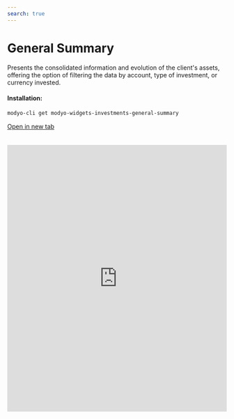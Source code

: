 ```yaml
---
search: true
---
```


# General Summary

Presents the consolidated information and evolution of the client's assets, offering the option of filtering the data by account, type of investment, or currency invested.

#### Installation:

```bash
modyo-cli get modyo-widgets-investments-general-summary
```

[Open in new tab](https://widgets.modyo.com/investments/general-summary)

<iframe id="widgetFrame" src="https://widgets.modyo.com/investments/general-summary" width="100%" frameBorder="0" style="min-height:612px;overflow:auto;margin-top:20px;"/>

| Description          | Investor Profile Survey                                                                                                                                                                                                                               |
|------------------------|-------------------------------------------------------------------------------------------------------------------------------------------------------------------------------------------------------------------------------------------|
| Consolidated Assets | Displays the consolidated information of the client's total assets at the close of the previous day. It provides a summary of the assets invested by the client, viewing accounts, products, and the currency in which the transaction is carried out. |
| Monthly Growth      | Displays the initial and final balance of the selected month, together with the transactions of the month (contributions, returns and gain/loss).                                                                                                  |
| Annual Growth        | Shows a comparison between the equity growth during the current year to date (YTD) and the investment growth during the previous year (from the beginning to the end of the year).                                                     |
